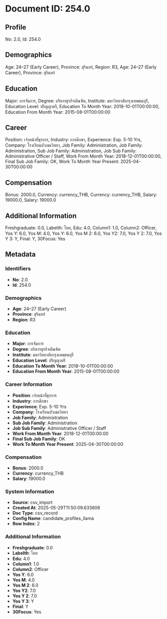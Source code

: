 # Document ID: 254.0

## Profile

No: 2.0, Id: 254.0

## Demographics

Age: 24–27   (Early Career), Province: สุรินทร์, Region: R3, Age: 24–27   (Early Career), Province: สุรินทร์

## Education

Major: การจัดการ, Degree: บริหารธุรกิจบัณฑิต, Institute: มหาวิทยาลัยกรุงเทพธนบุรี, Education Level: ปริญญาตรี, Education To Month Year: 2018-10-01T00:00:00, Education From Month Year: 2015-08-01T00:00:00

## Career

Position: เจ้าหน้าที่ธุรการ, Industry: การศึกษา, Experience: Exp. 5-10 Yrs, Company: โรงเรียนบัวเชดวิทยา, Job Family: Administration, Job Family: Administration, Sub Job Family: Administration, Job Sub Family: Administrative Officer / Staff, Work From Month Year: 2018-12-01T00:00:00, Final Sub Job Family: OK, Work To Month Year Present: 2025-04-30T00:00:00

## Compensation

Bonus: 2000.0, Currency: currency_THB, Currency: currency_THB, Salary: 19000.0, Salary: 19000.0

## Additional Information

Freshgraduate: 0.0, Labelth: ไทย, Edu: 4.0, Column1: 1.0, Column2: Officer, Yos Y: 6.0, Yos M: 4.0, Yos Y: 6.0, Yos M 2: 6.0, Yos Y2: 7.0, Yos Y 2: 7.0, Yos Y 3: Y, Final: Y, 30Focus: Yes

## Metadata

### Identifiers

- **No**: 2.0
- **Id**: 254.0

### Demographics

- **Age**: 24–27   (Early Career)
- **Province**: สุรินทร์
- **Region**: R3

### Education

- **Major**: การจัดการ
- **Degree**: บริหารธุรกิจบัณฑิต
- **Institute**: มหาวิทยาลัยกรุงเทพธนบุรี
- **Education Level**: ปริญญาตรี
- **Education To Month Year**: 2018-10-01T00:00:00
- **Education From Month Year**: 2015-08-01T00:00:00

### Career Information

- **Position**: เจ้าหน้าที่ธุรการ
- **Industry**: การศึกษา
- **Experience**: Exp. 5-10 Yrs
- **Company**: โรงเรียนบัวเชดวิทยา
- **Job Family**: Administration
- **Sub Job Family**: Administration
- **Job Sub Family**: Administrative Officer / Staff
- **Work From Month Year**: 2018-12-01T00:00:00
- **Final Sub Job Family**: OK
- **Work To Month Year Present**: 2025-04-30T00:00:00

### Compensation

- **Bonus**: 2000.0
- **Currency**: currency_THB
- **Salary**: 19000.0

### System Information

- **Source**: csv_import
- **Created At**: 2025-05-29T11:50:09.633606
- **Doc Type**: csv_record
- **Config Name**: candidate_profiles_llama
- **Row Index**: 2

### Additional Information

- **Freshgraduate**: 0.0
- **Labelth**: ไทย
- **Edu**: 4.0
- **Column1**: 1.0
- **Column2**: Officer
- **Yos Y**: 6.0
- **Yos M**: 4.0
- **Yos M 2**: 6.0
- **Yos Y2**: 7.0
- **Yos Y 2**: 7.0
- **Yos Y 3**: Y
- **Final**: Y
- **30Focus**: Yes
